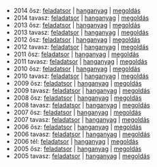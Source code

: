  - 2014 ősz: [feladatsor](https://dari.oktatas.hu/kir/erettsegi/okev_doc/erettsegi_2014/oktober/e_angol_14okt_fl.pdf)
           | [hanganyag](https://dari.oktatas.hu/kir/erettsegi/okev_doc/erettsegi_2014/oktober/e_angol_14okt_fl.mp3)
           | [megoldás](https://dari.oktatas.hu/kir/erettsegi/okev_doc/erettsegi_2014/oktober/e_angol_14okt_ut.pdf)
 - 2014 tavasz: [feladatsor](https://dari.oktatas.hu/kir/erettsegi/okev_doc/erettsegi_2014/e_angol_14maj_fl.pdf)
              | [hanganyag](https://dari.oktatas.hu/kir/erettsegi/okev_doc/erettsegi_2014/e_angol_14maj_fl.mp3)
              | [megoldás](https://dari.oktatas.hu/kir/erettsegi/okev_doc/erettsegi_2014/e_angol_14maj_ut.pdf)
 - 2013 ősz: [feladatsor](https://dari.oktatas.hu/kir/erettsegi/okev_doc/erettsegi_2013/oktober/e_angol_13okt_fl.pdf)
           | [hanganyag](https://dari.oktatas.hu/kir/erettsegi/okev_doc/erettsegi_2013/oktober/e_angol_13okt_fl.mp3)
           | [megoldás](https://dari.oktatas.hu/kir/erettsegi/okev_doc/erettsegi_2013/oktober/e_angol_13okt_ut.pdf)
 - 2013 tavasz: [feladatsor](https://dari.oktatas.hu/kir/erettsegi/okev_doc/erettsegi_2013/e_angol_13maj_fl.pdf)
              | [hanganyag](https://dari.oktatas.hu/kir/erettsegi/okev_doc/erettsegi_2013/e_angol_13maj_fl.mp3)
              | [megoldás](https://dari.oktatas.hu/kir/erettsegi/okev_doc/erettsegi_2013/e_angol_13maj_ut.pdf)
 - 2012 ősz: [feladatsor](https://dari.oktatas.hu/kir/erettsegi/okev_doc/erettsegi_2012/oktober/e_angol_12okt_fl.pdf)
           | [hanganyag](https://dari.oktatas.hu/kir/erettsegi/okev_doc/erettsegi_2012/oktober/e_angol_12okt_fl.mp3)
           | [megoldás](https://dari.oktatas.hu/kir/erettsegi/okev_doc/erettsegi_2012/oktober/e_angol_12okt_ut.pdf)
 - 2012 tavasz: [feladatsor](https://dari.oktatas.hu/kir/erettsegi/okev_doc/erettsegi_2012/e_angol_12maj_fl.pdf)
              | [hanganyag](https://dari.oktatas.hu/kir/erettsegi/okev_doc/erettsegi_2012/e_angol_12maj_fl.mp3)
              | [megoldás](https://dari.oktatas.hu/kir/erettsegi/okev_doc/erettsegi_2012/e_angol_12maj_ut.pdf)
 - 2011 ősz: [feladatsor](https://dari.oktatas.hu/kir/erettsegi/okev_doc/erettsegi_2011/oktober/e_angol_11okt_fl.pdf)
           | [hanganyag](https://dari.oktatas.hu/kir/erettsegi/okev_doc/erettsegi_2011/oktober/e_angol_11okt_fl.mp3)
           | [megoldás](https://dari.oktatas.hu/kir/erettsegi/okev_doc/erettsegi_2011/oktober/e_angol_11okt_ut.pdf)
 - 2011 tavasz: [feladatsor](https://dari.oktatas.hu/kir/erettsegi/okev_doc/erettsegi_2011/e_angol_11maj_fl.pdf)
              | [hanganyag](https://dari.oktatas.hu/kir/erettsegi/okev_doc/erettsegi_2011/e_angol_11maj_fl.mp3)
              | [megoldás](https://dari.oktatas.hu/kir/erettsegi/okev_doc/erettsegi_2011/e_angol_11maj_ut.pdf)
 - 2010 ősz: [feladatsor](https://dari.oktatas.hu/kir/erettsegi/okev_doc/erettsegi_2010/oktober/e_angol_10okt_fl.pdf)
           | [hanganyag](https://dari.oktatas.hu/kir/erettsegi/okev_doc/erettsegi_2010/oktober/e_angol_10okt_fl.mp3)
           | [megoldás](https://dari.oktatas.hu/kir/erettsegi/okev_doc/erettsegi_2010/oktober/e_angol_10okt_ut.pdf)
 - 2010 tavasz: [feladatsor](https://dari.oktatas.hu/kir/erettsegi/okev_doc/erettsegi_2010/e_angol_10maj_fl.pdf)
              | [hanganyag](https://dari.oktatas.hu/kir/erettsegi/okev_doc/erettsegi_2010/e_angol_10maj_fl.mp3)
              | [megoldás](https://dari.oktatas.hu/kir/erettsegi/okev_doc/erettsegi_2010/e_angol_10maj_ut.pdf)
 - 2009 ősz: [feladatsor](https://dari.oktatas.hu/kir/erettsegi/okev_doc/erettsegi_2009/oktober/e_angol_09okt_fl.pdf)
           | [hanganyag](https://dari.oktatas.hu/kir/erettsegi/okev_doc/erettsegi_2009/oktober/e_angol_09okt_fl.mp3)
           | [megoldás](https://dari.oktatas.hu/kir/erettsegi/okev_doc/erettsegi_2009/oktober/e_angol_09okt_ut.pdf)
 - 2009 tavasz: [feladatsor](https://dari.oktatas.hu/kir/erettsegi/okev_doc/erettsegi_2009/e_angol_09maj_fl.pdf)
              | [hanganyag](https://dari.oktatas.hu/kir/erettsegi/okev_doc/erettsegi_2009/e_angol_09maj_fl.mp3)
              | [megoldás](https://dari.oktatas.hu/kir/erettsegi/okev_doc/erettsegi_2009/e_angol_09maj_ut.pdf)
 - 2008 ősz: [feladatsor](https://dari.oktatas.hu/kir/erettsegi/okev_doc/erettsegi_2008/oktober/e_angol_08okt_fl.pdf)
           | [hanganyag](https://dari.oktatas.hu/kir/erettsegi/okev_doc/erettsegi_2008/oktober/e_angol_08okt_fl.mp3)
           | [megoldás](https://dari.oktatas.hu/kir/erettsegi/okev_doc/erettsegi_2008/oktober/e_angol_08okt_ut.pdf)
 - 2008 tavasz: [feladatsor](https://dari.oktatas.hu/kir/erettsegi/okev_doc/erettsegi_2008/e_angol_08maj_fl.pdf)
              | [hanganyag](https://dari.oktatas.hu/kir/erettsegi/okev_doc/erettsegi_2008/e_angol_08maj_fl.mp3)
              | [megoldás](https://dari.oktatas.hu/kir/erettsegi/okev_doc/erettsegi_2008/e_angol_08maj_ut.pdf)
 - 2007 ősz: [feladatsor](https://dari.oktatas.hu/kir/erettsegi/okev_doc/erettsegi_2007/oktober/e_angol_07okt_fl.pdf)
           | [hanganyag](https://dari.oktatas.hu/kir/erettsegi/okev_doc/erettsegi_2007/oktober/e_angol_07okt_fl.mp3)
           | [megoldás](https://dari.oktatas.hu/kir/erettsegi/okev_doc/erettsegi_2007/oktober/e_angol_07okt_ut.pdf)
 - 2007 tavasz: [feladatsor](https://dari.oktatas.hu/kir/erettsegi/okev_doc/erettsegi_2007/e_angol_07maj_fl.pdf)
              | [hanganyag](https://dari.oktatas.hu/kir/erettsegi/okev_doc/erettsegi_2007/e_angol_07maj_fl.mp3)
              | [megoldás](https://dari.oktatas.hu/kir/erettsegi/okev_doc/erettsegi_2007/e_angol_07maj_ut.pdf)
 - 2006 ősz: [feladatsor](https://dari.oktatas.hu/kir/erettsegi/okev_doc/erettsegi_2006/e_angol_06okt_fl.pdf)
           | [hanganyag](https://dari.oktatas.hu/kir/erettsegi/okev_doc/erettsegi_2006/e_angol_06okt_fl.mp3)
           | [megoldás](https://dari.oktatas.hu/kir/erettsegi/okev_doc/erettsegi_2006/e_angol_06okt_ut.pdf)
 - 2006 tavasz: [feladatsor](https://dari.oktatas.hu/kir/erettsegi/okev_doc/erettsegi_2006/e_angol_06maj_fl.pdf)
              | [hanganyag](https://dari.oktatas.hu/kir/erettsegi/okev_doc/erettsegi_2006/e_angol_06maj_fl.mp3)
              | [megoldás](https://dari.oktatas.hu/kir/erettsegi/okev_doc/erettsegi_2006/e_angol_06maj_ut.pdf)
 - 2006 tél: [feladatsor](https://dari.oktatas.hu/kir/erettsegi/okev_doc/2006_1/e_angol_06febr_fl.pdf)
              | [hanganyag](https://dari.oktatas.hu/kir/erettsegi/okev_doc/2006_1/e_angol_06febr_fl.mp3)
              | [megoldás](https://dari.oktatas.hu/kir/erettsegi/okev_doc/2006_1/e_angol_06febr_ut.pdf)
 - 2005 ősz: [feladatsor](https://dari.oktatas.hu/kir/erettsegi/okev_doc/2005_osz/e_angol_05okt_fl.pdf)
           | [hanganyag](https://dari.oktatas.hu/kir/erettsegi/okev_doc/2005_osz/e_angol_05okt_fl.mp3)
           | [megoldás](https://dari.oktatas.hu/kir/erettsegi/okev_doc/2005_osz/e_angol_05okt_ut.pdf)
 - 2005 tavasz: [feladatsor](https://dari.oktatas.hu/kir/erettsegi/okev_doc/erettsegi_2005/e_angol_fl.pdf)
              | [hanganyag](https://dari.oktatas.hu/kir/erettsegi/okev_doc/erettsegi_2005/e_angol_fl.mp3)
              | [megoldás](https://dari.oktatas.hu/kir/erettsegi/okev_doc/erettsegi_2005/e_angol_ut.pdf)
